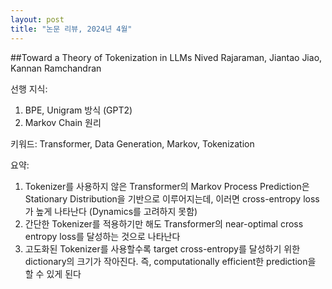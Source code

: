 ```yaml
---
layout: post
title: "논문 리뷰, 2024년 4월"
---
```


##Toward a Theory of Tokenization in LLMs
Nived Rajaraman, Jiantao Jiao, Kannan Ramchandran

선행 지식: 

1. BPE, Unigram 방식 (GPT2)
2. Markov Chain 원리

키워드: Transformer, Data Generation, Markov, Tokenization

요약: 
1. Tokenizer를 사용하지 않은 Transformer의 Markov Process Prediction은 Stationary Distribution을 기반으로 이루어지는데, 이러면 cross-entropy loss가 높게 나타난다 (Dynamics를 고려하지 못함)
2. 간단한 Tokenizer를 적용하기만 해도 Transformer의 near-optimal cross entropy loss를 달성하는 것으로 나타난다
3. 고도화된 Tokenizer를 사용할수록 target cross-entropy를 달성하기 위한 dictionary의 크기가 작아진다. 즉, computationally efficient한 prediction을 할 수 있게 된다




